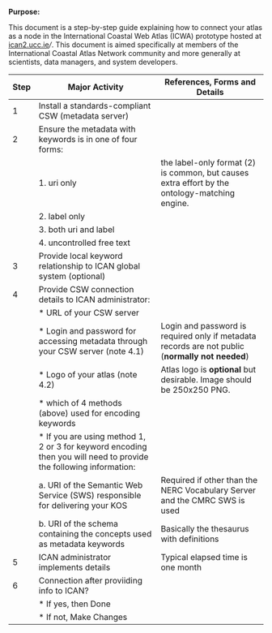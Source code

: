 **Purpose:**

This document is a step-by-step guide explaining how to connect your atlas as a node in the International Coastal Web Atlas (ICWA) prototype hosted at [ican2.ucc.ie](http://ican2.ucc.ie)*/*. This document is aimed specifically at members of the International Coastal Atlas Network community and more generally at scientists, data managers, and system developers.

| **Step** | **Major Activity**                         | **References, Forms and Details**          |
|----------|--------------------------------------------|--------------------------------------------|
|     1    | Install a standards-compliant CSW (metadata server)        |                            |
|     2    | Ensure the metadata with keywords is in one of four forms: |                            |
|          |    1. uri only                             |  the label-only format (2) is common, but causes extra effort by the ontology-matching engine. |
|          |    2. label only                           |                                            |
|          |    3. both uri and label                   |                                            |
|          |    4. uncontrolled free text               |                                            |
|     3    | Provide local keyword relationship to ICAN global system (optional)   |                 |
|     4    | Provide CSW connection details to ICAN administrator:                 |                 |
|          |    * URL of your CSW server                |                                            |
|          |    * Login and password for accessing metadata through your CSW server (note 4.1) |Login and password is required only if metadata records are not public (**normally not needed**) |
|          |    * Logo of your atlas (note 4.2)         |  Atlas logo is **optional** but desirable. Image should be 250x250 PNG.|
|          |    * which of 4 methods (above) used for encoding keywords            |                  |
|          |    * If you are using method 1, 2 or 3 for keyword encoding then you will need to provide the following information:  |     |
|          |             a. URI of the Semantic Web Service (SWS) responsible for delivering your KOS  | Required if other than the NERC Vocabulary Server and the CMRC SWS is used |
|          |             b. URI of the schema containing the concepts used as metadata keywords | Basically the thesaurus with definitions      |
|     5    | ICAN administrator implements details      | Typical elapsed time is one month          |
|     6    | Connection after proviiding info to ICAN?  |                                            |                                                       
|          | * If yes, then Done                        |                                            |                            
|          | * If not, Make Changes                     |                                            |

